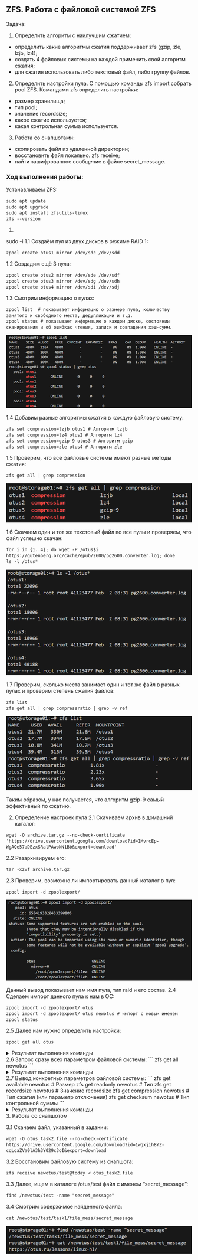 ## ZFS. Работа с  файловой системой ZFS
Задача:  
1. Определить алгоритм с наилучшим сжатием:
- определить какие алгоритмы сжатия поддерживает zfs (gzip, zle, lzjb, lz4);
- создать 4 файловых системы на каждой применить свой алгоритм сжатия;
- для сжатия использовать либо текстовый файл, либо группу файлов.
2. Определить настройки пула.
С помощью команды zfs import собрать pool ZFS.
Командами zfs определить настройки:
- размер хранилища;
- тип pool;
- значение recordsize;
- какое сжатие используется;
- какая контрольная сумма используется.
3. Работа со снапшотами:
- скопировать файл из удаленной директории;
- восстановить файл локально. zfs receive;
- найти зашифрованное сообщение в файле secret_message.

### Ход выполнения работы:
Устанавливаем ZFS:
```
sudo apt update
sudo apt upgrade
sudo apt install zfsutils-linux
zfs --version
```
1. 
sudo -i
1.1 Создаём пул из двух дисков в режиме RAID 1:
```
zpool create otus1 mirror /dev/sdc /dev/sdd
```
1.2 Создадим ещё 3 пула:
```
zpool create otus2 mirror /dev/sde /dev/sdf
zpool create otus3 mirror /dev/sdg /dev/sdh
zpool create otus4 mirror /dev/sdi /dev/sdj
```
1.3 Смотрим информацию о пулах: 
```
zpool list  # показывает информацию о размере пула, количеству занятого и свободного места, дедупликации и т.д.
zpool status # показывает информацию о каждом диске, состоянии сканирования и об ошибках чтения, записи и совпадения хэш-сумм.
```
![](screen01.PNG)  

1.4 Добавим разные алгоритмы сжатия в каждую файловую систему:
```
zfs set compression=lzjb otus1 # Алгоритм lzjb
zfs set compression=lz4 otus2 # Алгоритм lz4
zfs set compression=gzip-9 otus3 # Алгоритм gzip
zfs set compression=zle otus4 # Алгоритм zle
```
1.5 Проверим, что все файловые системы имеют разные методы сжатия:
```
zfs get all | grep compression
```
![](screen02.PNG)  

1.6 Скачаем один и тот же текстовый файл во все пулы и проверяем, что файл успешно скачан:
```
for i in {1..4}; do wget -P /otus$i https://gutenberg.org/cache/epub/2600/pg2600.converter.log; done
ls -l /otus*
```
![](screen03.PNG)  

1.7 Проверим, сколько места занимает один и тот же файл в разных пулах и проверим степень сжатия файлов:
```
zfs list
zfs get all | grep compressratio | grep -v ref
```
![](screen04.PNG)  

Таким образом, у нас получается, что алгоритм gzip-9 самый эффективный по сжатию.  

2. Определение настроек пула
2.1 Скачиваем архив в домашний каталог: 
```
wget -O archive.tar.gz --no-check-certificate 'https://drive.usercontent.google.com/download?id=1MvrcEp-WgAQe57aDEzxSRalPAwbNN1Bb&export=download'
```
2.2 Разархивируем его:
```
tar -xzvf archive.tar.gz
```
2.3 Проверим, возможно ли импортировать данный каталог в пул:
```
zpool import -d zpoolexport/
```
![](screen05.PNG)  

Данный вывод показывает нам имя пула, тип raid и его состав.
2.4 Сделаем импорт данного пула к нам в ОС:
```
zpool import -d zpoolexport/ otus
zpool import -d zpoolexport/ otus newotus # импорт с новым именем
zpool status
```
2.5 Далее нам нужно определить настройки:
```
zpool get all otus
```
<details>
<summary>Результат выполнения команды</summary>
```
root@storage01:~# zpool get all newotus
NAME     PROPERTY                       VALUE                          SOURCE
newotus  size                           480M                           -
newotus  capacity                       0%                             -
newotus  altroot                        -                              default
newotus  health                         ONLINE                         -
newotus  guid                           6554193320433390805            -
newotus  version                        -                              default
newotus  bootfs                         -                              default
newotus  delegation                     on                             default
newotus  autoreplace                    off                            default
newotus  cachefile                      -                              default
newotus  failmode                       wait                           default
newotus  listsnapshots                  off                            default
newotus  autoexpand                     off                            default
newotus  dedupratio                     1.00x                          -
newotus  free                           478M                           -
newotus  allocated                      2.09M                          -
newotus  readonly                       off                            -
newotus  ashift                         0                              default
newotus  comment                        -                              default
newotus  expandsize                     -                              -
newotus  freeing                        0                              -
newotus  fragmentation                  0%                             -
newotus  leaked                         0                              -
newotus  multihost                      off                            default
newotus  checkpoint                     -                              -
newotus  load_guid                      9468877305922700107            -
newotus  autotrim                       off                            default
newotus  compatibility                  off                            default
newotus  feature@async_destroy          enabled                        local
newotus  feature@empty_bpobj            active                         local
newotus  feature@lz4_compress           active                         local
newotus  feature@multi_vdev_crash_dump  enabled                        local
newotus  feature@spacemap_histogram     active                         local
newotus  feature@enabled_txg            active                         local
newotus  feature@hole_birth             active                         local
newotus  feature@extensible_dataset     active                         local
newotus  feature@embedded_data          active                         local
newotus  feature@bookmarks              enabled                        local
newotus  feature@filesystem_limits      enabled                        local
newotus  feature@large_blocks           enabled                        local
newotus  feature@large_dnode            enabled                        local
newotus  feature@sha512                 enabled                        local
newotus  feature@skein                  enabled                        local
newotus  feature@edonr                  enabled                        local
newotus  feature@userobj_accounting     active                         local
newotus  feature@encryption             enabled                        local
newotus  feature@project_quota          active                         local
newotus  feature@device_removal         enabled                        local
newotus  feature@obsolete_counts        enabled                        local
newotus  feature@zpool_checkpoint       enabled                        local
newotus  feature@spacemap_v2            active                         local
newotus  feature@allocation_classes     enabled                        local
newotus  feature@resilver_defer         enabled                        local
newotus  feature@bookmark_v2            enabled                        local
newotus  feature@redaction_bookmarks    disabled                       local
newotus  feature@redacted_datasets      disabled                       local
newotus  feature@bookmark_written       disabled                       local
newotus  feature@log_spacemap           disabled                       local
newotus  feature@livelist               disabled                       local
newotus  feature@device_rebuild         disabled                       local
newotus  feature@zstd_compress          disabled                       local
newotus  feature@draid                  disabled                       local
```
</details>
2.6 Запрос сразу всех параметром файловой системы:
```
zfs get all newotus
```
<details>
<summary>Результат выполнения команды</summary>
```
root@storage01:~# zfs get all newotus
NAME     PROPERTY              VALUE                  SOURCE
newotus  type                  filesystem             -      
newotus  creation              Fri May 15  4:00 2020  -      
newotus  used                  2.04M                  -      
newotus  available             350M                   -      
newotus  referenced            24K                    -      
newotus  compressratio         1.00x                  -      
newotus  mounted               yes                    -      
newotus  quota                 none                   default
newotus  reservation           none                   default
newotus  recordsize            128K                   local  
newotus  mountpoint            /newotus               default
newotus  sharenfs              off                    default
newotus  checksum              sha256                 local  
newotus  compression           zle                    local  
newotus  atime                 on                     default
newotus  devices               on                     default
newotus  exec                  on                     default
newotus  setuid                on                     default
newotus  readonly              off                    default
newotus  zoned                 off                    default
newotus  snapdir               hidden                 default
newotus  aclmode               discard                default
newotus  aclinherit            restricted             default
newotus  createtxg             1                      -
newotus  canmount              on                     default
newotus  xattr                 on                     default
newotus  copies                1                      default
newotus  version               5                      -
newotus  utf8only              off                    -
newotus  normalization         none                   -
newotus  casesensitivity       sensitive              -
newotus  vscan                 off                    default
newotus  nbmand                off                    default
newotus  sharesmb              off                    default
newotus  refquota              none                   default
newotus  refreservation        none                   default
newotus  guid                  14592242904030363272   -
newotus  primarycache          all                    default
newotus  secondarycache        all                    default
newotus  usedbysnapshots       0B                     -
newotus  usedbydataset         24K                    -
newotus  usedbychildren        2.01M                  -
newotus  usedbyrefreservation  0B                     -
newotus  logbias               latency                default
newotus  objsetid              54                     -
newotus  dedup                 off                    default
newotus  mlslabel              none                   default
newotus  sync                  standard               default
newotus  dnodesize             legacy                 default
newotus  refcompressratio      1.00x                  -
newotus  written               24K                    -
newotus  logicalused           1020K                  -
newotus  logicalreferenced     12K                    -
newotus  volmode               default                default
newotus  filesystem_limit      none                   default
newotus  snapshot_limit        none                   default
newotus  filesystem_count      none                   default
newotus  snapshot_count        none                   default
newotus  snapdev               hidden                 default
newotus  acltype               off                    default
newotus  context               none                   default
newotus  fscontext             none                   default
newotus  defcontext            none                   default
newotus  rootcontext           none                   default
newotus  relatime              off                    default
newotus  redundant_metadata    all                    default
newotus  overlay               on                     default
newotus  encryption            off                    default
newotus  keylocation           none                   default
newotus  keyformat             none                   default
newotus  pbkdf2iters           0                      default
newotus  special_small_blocks  0                      default
```
</details>
2.7 Вывод конкретных параметров файловой системы:
```
zfs get available newotus # Размер
zfs get readonly newotus # Тип
zfs get recordsize newotus # Значение recordsize
zfs get compression newotus # Тип сжатия (или параметр отключения)
zfs get checksum newotus # Тип контрольной суммы
```
<details>
<summary>Результат выполнения команды</summary>
```
root@storage01:~# zfs get available newotus
NAME     PROPERTY   VALUE  SOURCE
newotus  available  350M   -     
root@storage01:~# zfs get readonly newotus
NAME     PROPERTY  VALUE   SOURCE
newotus  readonly  off     default
root@storage01:~# zfs get recordsize newotus
NAME     PROPERTY    VALUE    SOURCE
newotus  recordsize  128K     local
root@storage01:~# zfs get compression newotus
NAME     PROPERTY     VALUE           SOURCE
newotus  compression  zle             local
root@storage01:~# zfs get checksum newotus
NAME     PROPERTY  VALUE      SOURCE
newotus  checksum  sha256     local
```
</details>
3. Работа со снапшотом

3.1 Скачаем файл, указанный в задании:
```
wget -O otus_task2.file --no-check-certificate https://drive.usercontent.google.com/download?id=1wgxjih8YZ-cqLqaZVa0lA3h3Y029c3oI&export=download
```
3.2 Восстановим файловую систему из снапшота:
```
zfs receive newotus/test@today < otus_task2.file
```
3.3 Далее, ищем в каталоге /otus/test файл с именем “secret_message”:
```
find /newotus/test -name "secret_message"
```
3.4 Смотрим содержимое найденного файла:
```
cat /newotus/test/task1/file_mess/secret_message
```
![](screen06.PNG)  

